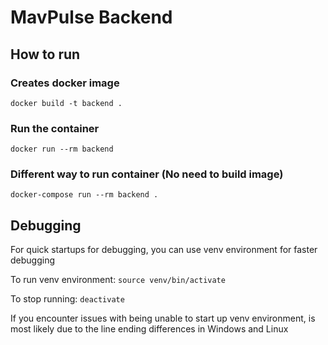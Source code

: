 # MavPulse Backend

## How to run 

### Creates docker image
`docker build -t backend .`

### Run the container
`docker run --rm backend`

### Different way to run container (No need to build image)
`docker-compose run --rm backend .`

## Debugging
For quick startups for debugging, you can use venv environment for faster debugging

To run venv environment: `source venv/bin/activate`

To stop running: `deactivate`

If you encounter issues with being unable to start up venv environment, is most likely due to
the line ending differences in Windows and Linux


